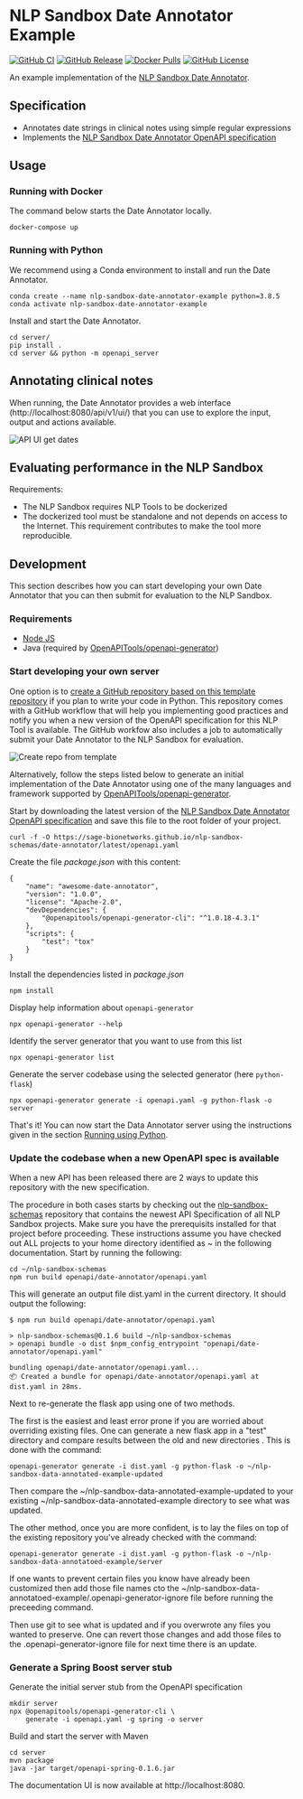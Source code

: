 # NLP Sandbox Date Annotator Example

[![GitHub CI](https://img.shields.io/github/workflow/status/Sage-Bionetworks/nlp-sandbox-date-annotator-example/ci.svg?color=94398d&labelColor=555555&logoColor=ffffff&style=for-the-badge&logo=github)](https://github.com/Sage-Bionetworks/nlp-sandbox-date-annotator-example)
[![GitHub Release](https://img.shields.io/github/release/Sage-Bionetworks/nlp-sandbox-date-annotator-example.svg?include_prereleases&color=94398d&labelColor=555555&logoColor=ffffff&style=for-the-badge&logo=github)](https://github.com/Sage-Bionetworks/nlp-sandbox-date-annotator-example/releases)
[![Docker Pulls](https://img.shields.io/docker/pulls/nlpsandbox/date-annotator-example.svg?color=94398d&labelColor=555555&logoColor=ffffff&style=for-the-badge&label=pulls&logo=docker)](https://hub.docker.com/r/nlpsandbox/date-annotator-example)
[![GitHub License](https://img.shields.io/github/license/Sage-Bionetworks/nlp-sandbox-date-annotator-example.svg?color=94398d&labelColor=555555&logoColor=ffffff&style=for-the-badge&logo=github)](https://github.com/Sage-Bionetworks/nlp-sandbox-date-annotator-example)

An example implementation of the [NLP Sandbox Date Annotator].

## Specification

- Annotates date strings in clinical notes using simple regular expressions
- Implements the [NLP Sandbox Date Annotator OpenAPI specification]

## Usage

### Running with Docker

The command below starts the Date Annotator locally.

    docker-compose up

### Running with Python

We recommend using a Conda environment to install and run the Date Annotator.

    conda create --name nlp-sandbox-date-annotator-example python=3.8.5
    conda activate nlp-sandbox-date-annotator-example

Install and start the Date Annotator.

    cd server/
    pip install .
    cd server && python -m openapi_server

## Annotating clinical notes

When running, the Date Annotator provides a web interface (http://localhost:8080/api/v1/ui/)
that you can use to explore the input, output and actions available.

![API UI get dates](pictures/api_ui_get_dates.png)

## Evaluating performance in the NLP Sandbox

Requirements:

- The NLP Sandbox requires NLP Tools to be dockerized
- The dockerized tool must be standalone and not depends on access to the
  Internet. This requirement contributes to make the tool more reproducible.

## Development

This section describes how you can start developing your own Date Annotator that
you can then submit for evaluation to the NLP Sandbox.

### Requirements

- [Node JS](https://nodejs.org/)
- Java (required by [OpenAPITools/openapi-generator])

### Start developing your own server

One option is to [create a GitHub repository based on this template repository][create_gh_repo_from_template]
if you plan to write your code in Python. This repository comes with a GitHub
workflow that will help you implementing good practices and notify you when a
new version of the OpenAPI specification for this NLP Tool is available. The
GitHub workfow also includes a job to automatically submit your Date Annotator
to the NLP Sandbox for evaluation.

![Create repo from template](pictures/gh_repo_template.png)

Alternatively, follow the steps listed below to generate an initial implementation
of the Date Annotator using one of the many languages and framework supported by
[OpenAPITools/openapi-generator].

Start by downloading the latest version of the [NLP Sandbox Date Annotator OpenAPI specification]
and save this file to the root folder of your project.

    curl -f -O https://sage-bionetworks.github.io/nlp-sandbox-schemas/date-annotator/latest/openapi.yaml

Create the file *package.json* with this content:

    {
        "name": "awesome-date-annotator",
        "version": "1.0.0",
        "license": "Apache-2.0",
        "devDependencies": {
            "@openapitools/openapi-generator-cli": "^1.0.18-4.3.1"
        },
        "scripts": {
            "test": "tox"
        }
    }

Install the dependencies listed in *package.json*

    npm install

Display help information about `openapi-generator`

    npx openapi-generator --help

Identify the server generator that you want to use from this list

    npx openapi-generator list

Generate the server codebase using the selected generator (here `python-flask`)

    npx openapi-generator generate -i openapi.yaml -g python-flask -o server

That's it! You can now start the Data Annotator server using the instructions
given in the section [Running using Python](#Running-with-Python).

### Update the codebase when a new OpenAPI spec is available

When a new API has been released there are 2 ways to update this repository
with the new specification.

The procedure in both cases starts by checking out the [nlp-sandbox-schemas](https://github.com/Sage-Bionetworks/nlp-sandbox-schemas) repository that contains the
newest API Specification of all NLP Sandbox projects. Make sure you have the prerequisits installed for that project
before proceeding. These instructions assume you have checked out ALL projects to your home directory
identified as ~ in the following documentation. Start by running the following:

    cd ~/nlp-sandbox-schemas
    npm run build openapi/date-annotator/openapi.yaml
    
This will generate an output file dist.yaml in the current directory. It should output the following:

    $ npm run build openapi/date-annotator/openapi.yaml

    > nlp-sandbox-schemas@0.1.6 build ~/nlp-sandbox-schemas
    > openapi bundle -o dist $npm_config_entrypoint "openapi/date-annotator/openapi.yaml"
    
    bundling openapi/date-annotator/openapi.yaml...
    📦 Created a bundle for openapi/date-annotator/openapi.yaml at dist.yaml in 28ms.

Next to re-generate the flask app using one  of two methods.

The first is the easiest and least error prone if you are worried about overriding existing files.
One can generate a new flask app in a "test" directory and compare results between the old and new
directories . This is done with the command:

    openapi-generator generate -i dist.yaml -g python-flask -o ~/nlp-sandbox-data-annotated-example-updated

Then compare the ~/nlp-sandbox-data-annotated-example-updated to your existing ~/nlp-sandbox-data-annotated-example directory to see
what was updated.

The other method, once you are more confident, is to lay the files on top of the existing repository you've already checked with the command:

    openapi-generator generate -i dist.yaml -g python-flask -o ~/nlp-sandbox-data-annotatoed-example/server

If one wants to prevent certain files you know have already been customized then add those file names
cto the ~/nlp-sandbox-data-annotatoed-example/.openapi-generator-ignore file before running the preceeding command.

Then use git to see what is updated and if you overwrote any files you wanted
to preserve. One can revert those changes and add those files to the .openapi-generator-ignore file for next time there is an update.


### Generate a Spring Boost server stub

Generate the initial server stub from the OpenAPI specification

    mkdir server
    npx @openapitools/openapi-generator-cli \
        generate -i openapi.yaml -g spring -o server

Build and start the server with Maven

    cd server
    mvn package
    java -jar target/openapi-spring-0.1.6.jar

The documentation UI is now available at http://localhost:8080.


<!-- Definitions -->

[NLP Sandbox Date Annotator]: https://github.com/Sage-Bionetworks/nlp-sandbox-schemas
[NLP Sandbox Date Annotator OpenAPI specification]: https://github.com/Sage-Bionetworks/nlp-sandbox-schemas
[OpenAPITools/openapi-generator]: https://github.com/OpenAPITools/openapi-generator
[create_gh_repo_from_template]: https://docs.github.com/en/free-pro-team@latest/github/creating-cloning-and-archiving-repositories/creating-a-repository-from-a-template#creating-a-repository-from-a-template